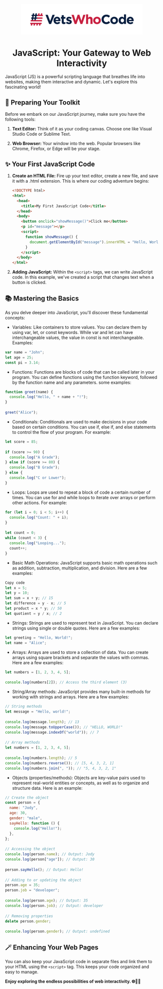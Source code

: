 <center>
  <a href="https://vetswhocode.io">
    <img src="../img/vwc-logo.png" alt="Vets Who Code" width="400px" />
  </a>
</center>

<h1 align="center">JavaScript: Your Gateway to Web Interactivity</h1>

JavaScript (JS) is a powerful scripting language that breathes life into websites, making them interactive and dynamic. Let's explore this fascinating world!

## 🚀 Preparing Your Toolkit

Before we embark on our JavaScript journey, make sure you have the following tools:

1. **Text Editor:** Think of it as your coding canvas. Choose one like Visual Studio Code or Sublime Text.

2. **Web Browser:** Your window into the web. Popular browsers like Chrome, Firefox, or Edge will be your stage.

## ✨ Your First JavaScript Code

1. **Create an HTML File:** Fire up your text editor, create a new file, and save it with a .html extension. This is where our coding adventure begins:

   ```html
   <!DOCTYPE html>
   <html>
     <head>
       <title>My First JavaScript Code</title>
     </head>
     <body>
       <button onclick="showMessage()">Click me</button>
       <p id="message"></p>
       <script>
         function showMessage() {
           document.getElementById("message").innerHTML = "Hello, World!";
         }
       </script>
     </body>
   </html>
   ```
2. **Adding JavaScript:** Within the `<script>` tags, we can write JavaScript code. In this example, we've created a script that changes text when a button is clicked.


## 📚 Mastering the Basics
As you delve deeper into JavaScript, you'll discover these fundamental concepts:

* Variables: Like containers to store values. You can declare them by using var, let, or const keywords. While var and let can have interchangeable values, the value in const is not interchangeable. Examples:

```javascript
var name = "John";
let age = 25;
const pi = 3.14;
```

* Functions: Functions are blocks of code that can be called later in your program. You can define functions using the function keyword, followed by the function name and any parameters. some examples:
```javascript
function greet(name) {
  console.log("Hello, " + name + "!");
}

greet("Alice");
```

* Conditionals: Conditionals are used to make decisions in your code based on certain conditions. You can use if, else if, and else statements to control the flow of your program. For example:

```javascript
let score = 85;

if (score >= 90) {
  console.log("A Grade");
} else if (score >= 80) {
  console.log("B Grade");
} else {
  console.log("C or Lower");
}
```

* Loops: Loops are used to repeat a block of code a certain number of times. You can use for and while loops to iterate over arrays or perform other actions. For example:

```javascript
for (let i = 0; i < 5; i++) {
  console.log("Count: " + i);
}

let count = 0;
while (count < 3) {
  console.log("Looping...");
  count++;
}
```

* Basic Math Operations: JavaScript supports basic math operations such as addition, subtraction, multiplication, and division. Here are a few examples:

```javascript
Copy code
let x = 5;
let y = 10;
let sum = x + y; // 15
let difference = y - x; // 5
let product = x * y; // 50
let quotient = y / x; // 2
```

* Strings: Strings are used to represent text in JavaScript. You can declare strings using single or double quotes. Here are a few examples:

```javascript
let greeting = "Hello, World!";
let name = "Alice";
```

* Arrays: Arrays are used to store a collection of data. You can create arrays using square brackets and separate the values with commas. Here are a few examples:
```javascript
let numbers = [1, 2, 3, 4, 5];

console.log(numbers[2]); // Access the third element (3)
```

* String/Array methods: JavaScript provides many built-in methods for working with strings and arrays. Here are a few examples:

```javascript
// String methods
let message = "Hello, world!";

console.log(message.length); // 13
console.log(message.toUpperCase()); // "HELLO, WORLD!"
console.log(message.indexOf("world")); // 7

// Array methods
let numbers = [1, 2, 3, 4, 5];

console.log(numbers.length); // 5
console.log(numbers.reverse()); // [5, 4, 3, 2, 1]
console.log(numbers.join(", ")); // "5, 4, 3, 2, 1"
```

* Objects (properties/methods): Objects are key-value pairs used to represent real-world entities or concepts, as well as to organize and structure data. Here is an example:

```javascript
// Create the object
const person = {
  name: "Jody",
  age: 30,
  gender: "male",
  sayHello: function () {
    console.log("Hello!");
  },
};

// Accessing the object
console.log(person.name); // Output: Jody
console.log(person["age"]); // Output: 30

person.sayHello(); // Output: Hello!

// Adding to or updating the object
person.age = 35;
person.job = "developer";

console.log(person.age); // Output: 35
console.log(person.job); // Output: developer

// Removing properties
delete person.gender;

console.log(person.gender); // Output: undefined
```

## 🪄 Enhancing Your Web Pages
You can also keep your JavaScript code in separate files and link them to your HTML using the `<script>` tag. This keeps your code organized and easy to manage.

**Enjoy exploring the endless possibilities of web interactivity. 🌐🚀🌟**